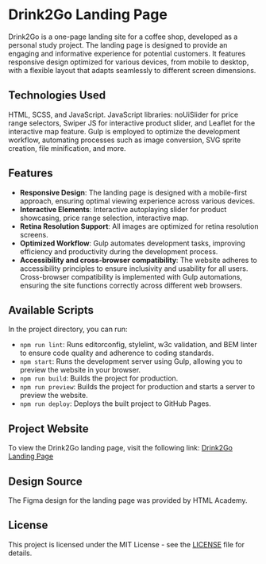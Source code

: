 # Drink2Go Landing Page

Drink2Go is a one-page landing site for a coffee shop, developed as a personal study project. The landing page is designed to provide an engaging and informative experience for potential customers. It features responsive design optimized for various devices, from mobile to desktop, with a flexible layout that adapts seamlessly to different screen dimensions.

## Technologies Used

HTML, SCSS, and JavaScript. 
JavaScript libraries: noUiSlider for price range selectors, Swiper JS for interactive product slider, and Leaflet for the interactive map feature. 
Gulp is employed to optimize the development workflow, automating processes such as image conversion, SVG sprite creation, file minification, and more.

## Features

- **Responsive Design**: The landing page is designed with a mobile-first approach, ensuring optimal viewing experience across various devices.
- **Interactive Elements**: Interactive autoplaying slider for product showcasing, price range selection, interactive map.
- **Retina Resolution Support**: All images are optimized for retina resolution screens.
- **Optimized Workflow**: Gulp automates development tasks, improving efficiency and productivity during the development process.
- **Accessibility and cross-browser compatibility**: The website adheres to accessibility principles to ensure inclusivity and usability for all users. Cross-browser compatibility is implemented with Gulp automations, ensuring the site functions correctly across different web browsers.

## Available Scripts

In the project directory, you can run:

- `npm run lint`: Runs editorconfig, stylelint, w3c validation, and BEM linter to ensure code quality and adherence to coding standards.
- `npm start`: Runs the development server using Gulp, allowing you to preview the website in your browser.
- `npm run build`: Builds the project for production.
- `npm run preview`: Builds the project for production and starts a server to preview the website.
- `npm run deploy`: Deploys the built project to GitHub Pages.

## Project Website

To view the Drink2Go landing page, visit the following link: [Drink2Go Landing Page](https://sashadudkina5.github.io/Drink2Go-landing-page/)

## Design Source

The Figma design for the landing page was provided by HTML Academy.

## License

This project is licensed under the MIT License - see the [LICENSE](LICENSE) file for details.
